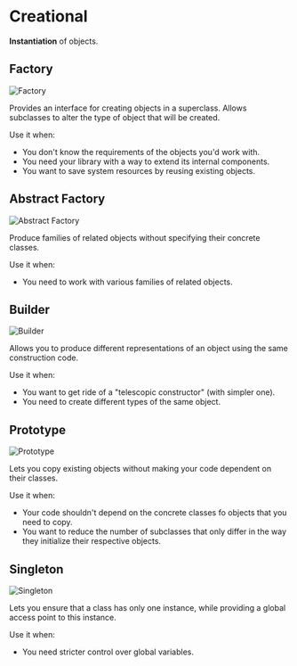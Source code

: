 # Creational

**Instantiation** of objects.

<!-- - Object Pool -->

## Factory

![Factory](https://refactoring.guru/images/patterns/cards/factory-method-mini.png)

Provides an interface for creating objects in a superclass. Allows subclasses to alter the type of object that will be created.

Use it when:

* You don't know the requirements of the objects you'd work with.
* You need your library with a way to extend its internal components.
* You want to save system resources by reusing existing objects.

## Abstract Factory

![Abstract Factory](https://refactoring.guru/images/patterns/cards/abstract-factory-mini.png)

Produce families of related objects without specifying their concrete classes.

Use it when:

* You need to work with various families of related objects.

## Builder

![Builder](https://refactoring.guru/images/patterns/cards/builder-mini.png)

Allows you to produce different representations of an object using the same construction code.

Use it when:

* You want to get ride of a "telescopic constructor" \(with simpler one\).
* You need to create different types of the same object.

## Prototype

![Prototype](https://refactoring.guru/images/patterns/cards/prototype-mini.png)

Lets you copy existing objects without making your code dependent on their classes.

Use it when:

* Your code shouldn't depend on the concrete classes fo objects that you need to copy.
* You want to reduce the number of subclasses that only differ in the way they initialize their respective objects.

## Singleton

![Singleton](https://refactoring.guru/images/patterns/cards/singleton-mini.png)

Lets you ensure that a class has only one instance, while providing a global access point to this instance.

Use it when:

* You need stricter control over global variables.
